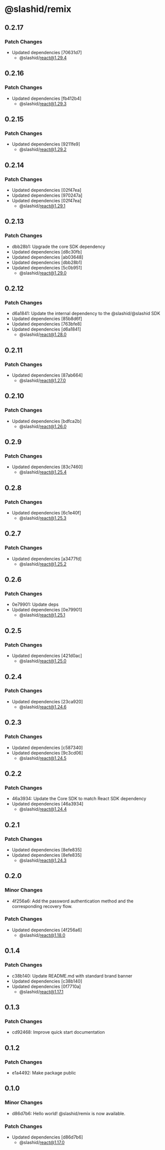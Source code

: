 # @slashid/remix

## 0.2.17

### Patch Changes

- Updated dependencies [70631d7]
  - @slashid/react@1.29.4

## 0.2.16

### Patch Changes

- Updated dependencies [fb412b4]
  - @slashid/react@1.29.3

## 0.2.15

### Patch Changes

- Updated dependencies [9211fe9]
  - @slashid/react@1.29.2

## 0.2.14

### Patch Changes

- Updated dependencies [02f47ea]
- Updated dependencies [970247a]
- Updated dependencies [02f47ea]
  - @slashid/react@1.29.1

## 0.2.13

### Patch Changes

- dbb28b1: Upgrade the core SDK dependency
- Updated dependencies [d8c30fb]
- Updated dependencies [ab03648]
- Updated dependencies [dbb28b1]
- Updated dependencies [5c0b951]
  - @slashid/react@1.29.0

## 0.2.12

### Patch Changes

- d6a1841: Update the internal dependency to the @slashid/@slashid SDK
- Updated dependencies [85b8d6f]
- Updated dependencies [763bfe8]
- Updated dependencies [d6a1841]
  - @slashid/react@1.28.0

## 0.2.11

### Patch Changes

- Updated dependencies [87ab664]
  - @slashid/react@1.27.0

## 0.2.10

### Patch Changes

- Updated dependencies [bdfca2b]
  - @slashid/react@1.26.0

## 0.2.9

### Patch Changes

- Updated dependencies [83c7460]
  - @slashid/react@1.25.4

## 0.2.8

### Patch Changes

- Updated dependencies [6c1e40f]
  - @slashid/react@1.25.3

## 0.2.7

### Patch Changes

- Updated dependencies [a3477fd]
  - @slashid/react@1.25.2

## 0.2.6

### Patch Changes

- 0e79901: Update deps
- Updated dependencies [0e79901]
  - @slashid/react@1.25.1

## 0.2.5

### Patch Changes

- Updated dependencies [421d0ac]
  - @slashid/react@1.25.0

## 0.2.4

### Patch Changes

- Updated dependencies [23ca920]
  - @slashid/react@1.24.6

## 0.2.3

### Patch Changes

- Updated dependencies [c587340]
- Updated dependencies [9c3cd06]
  - @slashid/react@1.24.5

## 0.2.2

### Patch Changes

- 46a3934: Update the Core SDK to match React SDK dependency
- Updated dependencies [46a3934]
  - @slashid/react@1.24.4

## 0.2.1

### Patch Changes

- Updated dependencies [8efe835]
- Updated dependencies [8efe835]
  - @slashid/react@1.24.3

## 0.2.0

### Minor Changes

- 4f256a6: Add the password authentication method and the corresponding recovery flow.

### Patch Changes

- Updated dependencies [4f256a6]
  - @slashid/react@1.18.0

## 0.1.4

### Patch Changes

- c38b140: Update README.md with standard brand banner
- Updated dependencies [c38b140]
- Updated dependencies [0f7710a]
  - @slashid/react@1.17.1

## 0.1.3

### Patch Changes

- cd92468: Improve quick start documentation

## 0.1.2

### Patch Changes

- e1a4492: Make package public

## 0.1.0

### Minor Changes

- d86d7b6: Hello world! @slashid/remix is now available.

### Patch Changes

- Updated dependencies [d86d7b6]
  - @slashid/react@1.17.0
